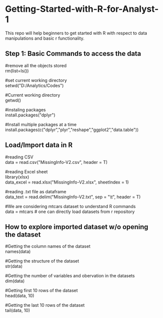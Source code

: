 # Getting-Started-with-R-for-Analyst-1
This repo will help beginners to get started with R with respect to data manipulations and basic r functionality. 

## Step 1: Basic Commands to access the data

#remove all the objects stored <br />
rm(list=ls())

#set current working directory <br />
setwd("D:/Analytics/Codes")

#Current working directory <br />
getwd()

#instaling packages <br />
install.packages("dplyr")

#Install multiple packages at a time <br />
install.packages(c("dplyr","plyr","reshape","ggplot2","data.table"))

## Load/Import data in R
#reading CSV <br />
data = read.csv("MissingInfo-V2.csv", header = T) 

#reading Excel sheet <br />
library(xlsx) <br />
data_excel = read.xlsx("MissingInfo-V2.xlsx", sheetIndex = 1)

#reading .txt file as dataframe <br />
data_text = read.delim("MissingInfo-V2.txt", sep = "\t", header = T) 

#We are considering mtcars dataset to understand R commands <br />
data = mtcars  # one can directly load datasets from r repository <br />

## How to explore imported dataset w/o opening the dataset
#Getting the column names of the dataset <br />
names(data)

#Getting the structure of the dataset <br />
str(data)

#Getting the number of variables and obervation in the datasets <br />
dim(data)

#Getting first 10 rows of the dataset <br />
head(data, 10)

#Getting the last 10 rows of the dataset <br />
tail(data, 10)
